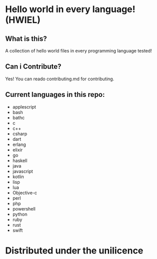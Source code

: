 # Hello world in every language! (HWIEL)

## What is this?
A collection of hello world files in every programming language tested!

## Can i Contribute?
Yes! You can reado contributing.md for contributing.

## Current languages in this repo:

- applescript
- bash
- bathc
- c
- c++
- csharp
- dart
- erlang
- elixir
- go
- haskell
- java
- javascript
- kotlin
- lisp
- lua
- Objective-c
- perl
- php
- powershell
- python
- ruby
- rust
- swift



# Distributed under the unilicence